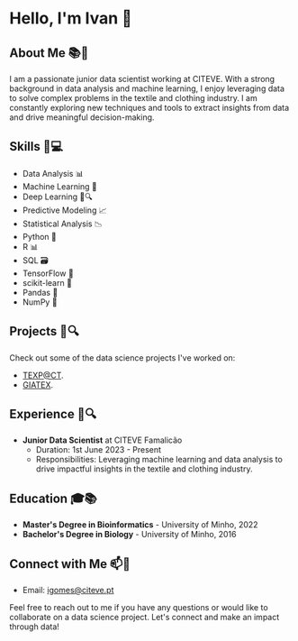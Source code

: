 
# Hello, I'm Ivan 👋

## About Me 📚🔬

I am a passionate junior data scientist working at CITEVE. With a strong background in data analysis and machine learning, 
I enjoy leveraging data to solve complex problems in the textile and clothing industry. I am constantly exploring new techniques and tools to extract insights from data and drive meaningful decision-making.

## Skills 🚀💻

- Data Analysis 📊
- Machine Learning 🤖
- Deep Learning 🧠🔍
- Predictive Modeling 📈
- Statistical Analysis 📉
- Python 🐍
- R 📊
- SQL 🗃️
- TensorFlow 🧠
- scikit-learn 🧪
- Pandas 🐼
- NumPy 🧮

## Projects 📂🔍

Check out some of the data science projects I've worked on:

- [TEXP@CT](https://www.citeve.pt/artigo/texpact).
- [GIATEX](https://www.citeve.pt/artigo/giatex).


## Experience 💼🔍

- **Junior Data Scientist** at CITEVE Famalicão
  - Duration: 1st June 2023 - Present
  - Responsibilities: Leveraging machine learning and data analysis to drive impactful insights in the textile and clothing industry.

## Education 🎓📚

- **Master's Degree in Bioinformatics** - University of Minho, 2022
- **Bachelor's Degree in Biology** - University of Minho, 2016
<!---
## Certifications 📜🔖

- [Certification Name](link-to-certification): Description of certification.
- [Certification Name](link-to-certification): Description of certification.
--->

## Connect with Me 📫🤝

- Email: [igomes@citeve.pt](mailto:igomes@citeve.pt)


Feel free to reach out to me if you have any questions or would like to collaborate on a data science project. Let's connect and make an impact through data!

<!---
igomesciteve/igomesciteve is a ✨ special ✨ repository because its `README.md` (this file) appears on your GitHub profile.
You can click the Preview link to take a look at your changes.
--->
